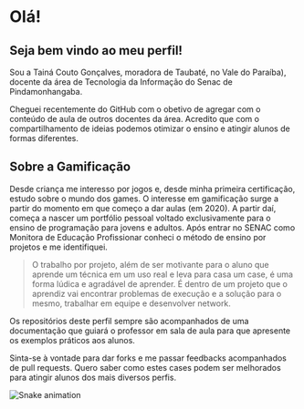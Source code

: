 # Olá!

## Seja bem vindo ao meu perfil!

Sou a Tainá Couto Gonçalves, moradora de Taubaté, no Vale do Paraíba), docente da área de Tecnologia da Informação do Senac de Pindamonhangaba.

Cheguei recentemente do GitHub com o obetivo de agregar com o conteúdo de aula de outros docentes da área. Acredito que com o compartilhamento de ideias podemos otimizar o ensino e atingir alunos de formas diferentes.

## Sobre a Gamificação
Desde criança me interesso por jogos e, desde minha primeira certificação, estudo sobre o mundo dos games. O interesse em gamificação surge a partir do momento em que começo a dar aulas (em 2020). A partir daí, começa a nascer um portfólio pessoal voltado exclusivamente para o ensino de programação para jovens e adultos. Após entrar no SENAC como Monitora de Educação Profissionar conheci o método de ensino por projetos e me identifiquei.

> O trabalho por projeto, além de ser motivante para o aluno que aprende um técnica em um uso real e leva para casa um case, é uma forma lúdica e agradável de aprender. É dentro de um projeto que o aprendiz vai encontrar problemas de execução e a solução para o mesmo, trabalhar em equipe e desenvolver network. 

Os repositórios deste perfil sempre são acompanhados de uma documentação que guiará o professor em sala de aula para que apresente os exemplos práticos aos alunos.

Sinta-se à vontade para dar forks e me passar feedbacks acompanhados de pull requests. Quero saber como estes cases podem ser melhorados para atingir alunos dos mais diversos perfis.

<!-- Só pra guardar o trecho do Stats (repositório: https://github.com/anuraghazra/github-readme-stats/blob/master/readme.md#deploy-on-your-own-vercel-instance)
[![Anurag's GitHub stats](https://github-readme-stats.vercel.app/api?username=TaigcoutoProf)](https://github.com/anuraghazra/github-readme-stats)-->

<div> 
  
</div>

![Snake animation](https://github.com/TaigcoutoProf/TaigcoutoProf/blob/output/github-contribution-grid-snake.svg)


<!--
**TaigcoutoProf/TaigcoutoProf** is a ✨ _special_ ✨ repository because its `README.md` (this file) appears on your GitHub profile.

Here are some ideas to get you started:

- 🔭 I’m currently working on ...
- 🌱 I’m currently learning ...
- 👯 I’m looking to collaborate on ...
- 🤔 I’m looking for help with ...
- 💬 Ask me about ...
- 📫 How to reach me: ...
- 😄 Pronouns: ...
- ⚡ Fun fact: ...
-->
